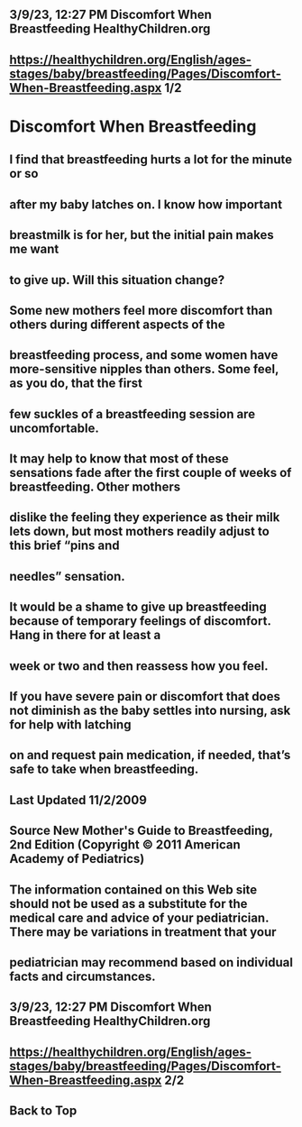 ## 3/9/23, 12:27 PM Discomfort When Breastfeeding HealthyChildren.org 

## https://healthychildren.org/English/ages-stages/baby/breastfeeding/Pages/Discomfort-When-Breastfeeding.aspx 1/2 

# Discomfort When Breastfeeding 

## I find that breastfeeding hurts a lot for the minute or so 

## after my baby latches on. I know how important 

## breastmilk is for her, but the initial pain makes me want 

## to give up. Will this situation change? 

## Some new mothers feel more discomfort than others during different aspects of the 

## breastfeeding process, and some women have more-sensitive nipples than others. Some feel, as you do, that the first 

## few suckles of a breastfeeding session are uncomfortable. 

## It may help to know that most of these sensations fade after the first couple of weeks of breastfeeding. Other mothers 

## dislike the feeling they experience as their milk lets down, but most mothers readily adjust to this brief “pins and 

## needles” sensation. 

## It would be a shame to give up breastfeeding because of temporary feelings of discomfort. Hang in there for at least a 

## week or two and then reassess how you feel. 

## If you have severe pain or discomfort that does not diminish as the baby settles into nursing, ask for help with latching 

## on and request pain medication, if needed, that’s safe to take when breastfeeding. 

## Last Updated 11/2/2009 

## Source New Mother's Guide to Breastfeeding, 2nd Edition (Copyright © 2011 American Academy of Pediatrics) 

## The information contained on this Web site should not be used as a substitute for the medical care and advice of your pediatrician. There may be variations in treatment that your 

## pediatrician may recommend based on individual facts and circumstances. 


## 3/9/23, 12:27 PM Discomfort When Breastfeeding HealthyChildren.org 

## https://healthychildren.org/English/ages-stages/baby/breastfeeding/Pages/Discomfort-When-Breastfeeding.aspx 2/2 

## Back to Top 


